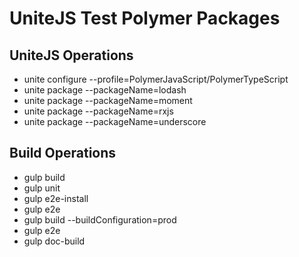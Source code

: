 # UniteJS Test Polymer Packages

## UniteJS Operations

* unite configure --profile=PolymerJavaScript/PolymerTypeScript
* unite package --packageName=lodash
* unite package --packageName=moment
* unite package --packageName=rxjs
* unite package --packageName=underscore

## Build Operations

* gulp build
* gulp unit
* gulp e2e-install
* gulp e2e
* gulp build --buildConfiguration=prod
* gulp e2e
* gulp doc-build
